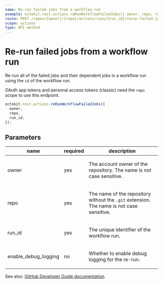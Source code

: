 ```yaml
---
name: Re-run failed jobs from a workflow run
example: octokit.rest.actions.reRunWorkflowFailedJobs({ owner, repo, run_id })
route: POST /repos/{owner}/{repo}/actions/runs/{run_id}/rerun-failed-jobs
scope: actions
type: API method
---
```


# Re-run failed jobs from a workflow run

Re-run all of the failed jobs and their dependent jobs in a workflow run using the `id` of the workflow run.

OAuth app tokens and personal access tokens (classic) need the `repo` scope to use this endpoint.

```js
octokit.rest.actions.reRunWorkflowFailedJobs({
  owner,
  repo,
  run_id,
});
```

## Parameters

<table>
  <thead>
    <tr>
      <th>name</th>
      <th>required</th>
      <th>description</th>
    </tr>
  </thead>
  <tbody>
    <tr><td>owner</td><td>yes</td><td>

The account owner of the repository. The name is not case sensitive.

</td></tr>
<tr><td>repo</td><td>yes</td><td>

The name of the repository without the `.git` extension. The name is not case sensitive.

</td></tr>
<tr><td>run_id</td><td>yes</td><td>

The unique identifier of the workflow run.

</td></tr>
<tr><td>enable_debug_logging</td><td>no</td><td>

Whether to enable debug logging for the re-run.

</td></tr>
  </tbody>
</table>

See also: [GitHub Developer Guide documentation](https://docs.github.com/rest/actions/workflow-runs#re-run-failed-jobs-from-a-workflow-run).
